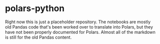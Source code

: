 # polars-python

Right now this is just a placeholder repository. The notebooks are mostly old Pandas code that's been
worked over to translate into Polars, but they have not been properly documented for Polars.
Almost all of the markdown is still for the old Pandas content.
